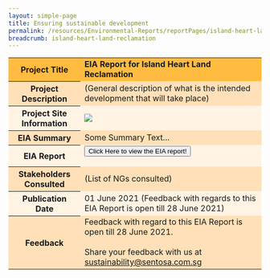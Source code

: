 ```yaml
---
layout: simple-page 
title: Ensuring sustainable development 
permalink: /resources/Environmental-Reports/reportPages/island-heart-land-reclamation/
breadcrumb: island-heart-land-reclamation
---
```

<table id="eia_reportTable">
  <tr style="background-color: #ffbc40; font-weight: bold;">
    <th>Project Title</th>
    <td>EIA Report for Island Heart Land Reclamation</td>
  </tr>
  <tr style="background-color: #ffe0b8;">
    <th>Project Description</th>
    <td>(General description of what is the intended development that will take place)</td>
  </tr>  
  <tr style="background-color: #fff3e3;">
    <th>Project Site Information</th>
    <td><img src="/images/what-we-do/fun-sentosa/sentosa-nd.jpg"/></td>
  </tr>
  <tr style="background-color: #ffe0b8;">
    <th>EIA Summary</th>
    <td>Some Summary Text...</td>
  </tr>
  <tr style="background-color: #fff3e3;">
    <th>EIA Report</th>
    <td>
        <form method="get" action="https://isomer-sentosa-staging.netlify.app/resources/news/files/20200311_Media_Release_IA_Waiver_Business_Support.pdf">
          <button id="eia_getReport" type="submit">Click Here to view the EIA report!</button>
        </form>
    </td>
  </tr>
  <tr style="background-color: #ffe0b8;">
    <th>Stakeholders Consulted</th>
    <td>(List of NGs consulted)</td>
  </tr>
  <tr style="background-color: #fff3e3;">
    <th>Publication Date</th>
    <td>01 June 2021 (Feedback with regards to this EIA Report is open till 28 June 2021)</td>
  </tr>
  <tr style="background-color: #ffe0b8;">
    <th>Feedback</th>
    <td>
       Feedback with regard to this EIA Report is open till 28 June 2021.<br><br>
      Share your feedback with us at <br>
      <a href="mailto:sustainability@sentosa.com.sg">sustainability@sentosa.com.sg</a>
    </td>
  </tr>
</table>


